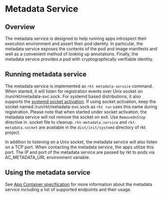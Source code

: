 # Metadata Service

## Overview

The metadata service is designed to help running apps introspect their execution environment and assert their pod identity.
In particular, the metadata service exposes the contents of the pod and image manifests and well as a convenient method of looking up annotations.
Finally, the metadata service provides a pod with cryptographically verifiable identity.

## Running metadata service

The metadata service is implemented as `rkt metadata-service` command.
When started, it will listen for registration events over Unix socket on /run/rkt/metadata-svc.sock.
For systemd based distributions, it also supports the [systemd socket activation](http://0pointer.de/blog/projects/socket-activation.html).
If using socket activation, keep the socket named /run/rkt/metadata-svc.sock as `rkt run` uses this name during registration.
Please note that when started under socket activation, the metadata service will not remove the socket on exit.
Use `RemoveOnStop` directive in .socket file to cleanup.
`rkt-metadata.service` and `rkt-metadata.socket` are available in the `dist/init/systemd` directory of rkt project.

In addition to listening on a Unix socket, the metadata service will also listen on a TCP port.
When contacting the metadata service, the apps utilize this port.
The IP and port of the metadata service are passed by rkt to pods via AC_METADATA_URL environment variable.

## Using the metadata service
See [App Container specification](https://github.com/appc/spec/blob/master/SPEC.md#app-container-metadata-service) for more information about the metadata service including a list of supported endpoints and their usage.

